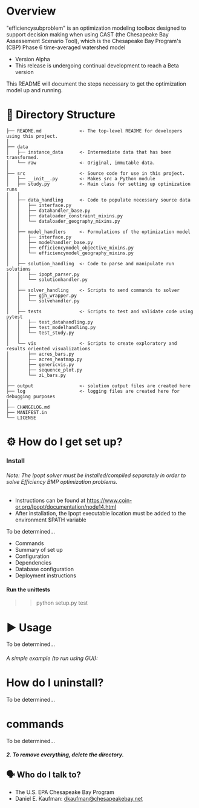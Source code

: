 # Overview

"efficiencysubproblem" is an optimization modeling toolbox
designed to support decision making when using
CAST (the Chesapeake Bay Assessement Scenario Tool), which
is the Chesapeake Bay Program's (CBP) Phase 6 time-averaged watershed model 

* Version Alpha
* This release is undergoing continual development to reach a Beta version

This README will document the steps necessary to get the optimization model
up and running.

# 📁 Directory Structure

```
├── README.md              <- The top-level README for developers using this project.
│
├── data
│   ├── instance_data      <- Intermediate data that has been transformed.
│   └── raw                <- Original, immutable data.
│
├── src                    <- Source code for use in this project.
│   ├── __init__.py        <- Makes src a Python module
│   ├── study.py           <- Main class for setting up optimization runs
│   │
│   ├── data_handling      <- Code to populate necessary source data
│   │   ├── interface.py
│   │   ├── datahandler_base.py
│   │   ├── dataloader_constraint_mixins.py
│   │   └── dataloader_geography_mixins.py
│   │
│   ├── model_handlers     <- Formulations of the optimization model
│   │   ├── interface.py
│   │   ├── modelhandler_base.py
│   │   ├── efficiencymodel_objective_mixins.py
│   │   └── efficiencymodel_geography_mixins.py
│   │
│   ├── solution_handling  <- Code to parse and manipulate run solutions
│   │   ├── ipopt_parser.py
│   │   └── solutionhandler.py
│   │
│   ├── solver_handling    <- Scripts to send commands to solver
│   │   ├── gjh_wrapper.py
│   │   └── solvehandler.py
│   │
│   ├── tests              <- Scripts to test and validate code using pytest
│   │   ├── test_datahandling.py
│   │   ├── test_modelhandling.py
│   │   └── test_study.py
│   │
│   └── vis                <- Scripts to create exploratory and results oriented visualizations
│       ├── acres_bars.py
│       ├── acres_heatmap.py
│       ├── genericvis.py
│       ├── sequence_plot.py
│       └── zL_bars.py
│
├── output                 <- solution output files are created here
├── log                    <- logging files are created here for debugging purposes
│
├── CHANGELOG.md
├── MANIFEST.in
└── LICENSE
```

# ⚙ How do I get set up?

### Install

###### Note: The Ipopt solver must be installed/compiled separately in order to solve Efficiency BMP optimization problems.
- Instructions can be found at https://www.coin-or.org/Ipopt/documentation/node14.html
- After installation, the Ipopt executable location must be added to the environment $PATH variable


To be determined...
* Commands
* Summary of set up
* Configuration
* Dependencies
* Database configuration
* Deployment instructions

#### Run the unittests

>> python setup.py test

# ▶ Usage

To be determined...
###### A simple example (to run using GUI):


# How do I uninstall?

To be determined...

# commands

To be determined...
##### 2. To remove everything, delete the directory.

## 🗣️ Who do I talk to?

* The U.S. EPA Chesapeake Bay Program
* Daniel E. Kaufman: dkaufman@chesapeakebay.net